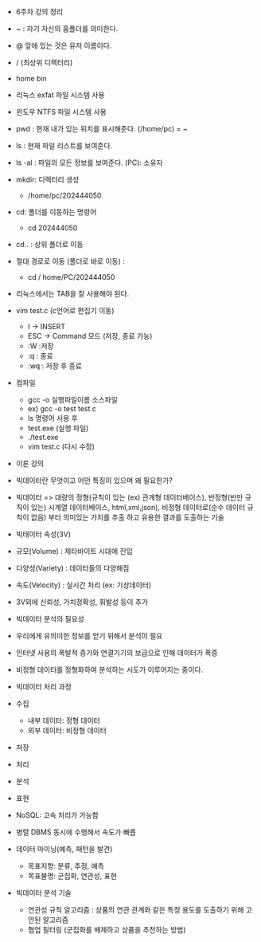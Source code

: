 - 6주차 강의 정리

- ~ : 자기 자신의 홈폴더를 의미한다.
- @ 앞에 있는 것은 유저 이름이다.

- / (최상위 디렉터리)
- home    bin

- 리눅스 exfat 파일 시스템 사용
- 윈도우 NTFS 파일 시스템 사용

- pwd : 현재 내가 있는 위치를 표시해준다. (/home/pc) = ~
- ls : 현재 파일 리스트를 보여준다.
- ls -al : 파일의 모든 정보를 보여준다. (PC): 소유자

- mkdir: 디렉터리 생성
  - /home/pc/202444050
- cd: 폴더를 이동하는 명령어
  - cd 202444050
- cd.. : 상위 폴더로 이동
- 절대 경로로 이동 (폴더로 바로 이동) :
  - cd / home/PC/202444050
- 리눅스에서는 TAB을 잘 사용해야 된다.

- vim test.c (c언어로 편집기 이동)
  - I -> INSERT
  - ESC -> Command 모드 (저장, 종료 가능)
  - :W :저장
  - :q : 종료
  - :wq : 저장 후 종료

- 컴파일
  - gcc -o 실행파일이름 소스파일
  - ex) gcc -o test test.c
  - ls 명령어 사용 후
  - test.exe (실행 파일)
  - ./test.exe
  - vim test.c (다시 수정)

- 이론 강의
- 빅데이터란 무엇이고 어떤 특징이 있으며 왜 필요한가?
- 빅데이터 => 대량의 정형(규칙이 있는 (ex) 관계형 데이터베이스), 반정형(반만 규칙이 있는) 시계열 데이터베이스, html,xml,json), 비정형 데이터로(순수 데이터 규칙이 없음)   부터 의미있는 가치를 추출   하고 유용한 결과를 도출하는 기술
  
- 빅태이터 속성(3V)
- 규모(Volume) : 제타바이트 시대에 진입
- 다양성(Variety) : 데이터들의 다양해짐
- 속도(Velocity) : 실시간 처리 (ex: 기상데이터)
- 3V외에 신뢰성, 가치정확성, 휘발성 등이 추가

- 빅데이터 분석의 필요성
- 우리에게 유의미한 정보를 얻기 위해서 분석이 필요
- 인터넷 사용의 폭발적 증가와 연결기기의 보급으로 인해 데이터가 폭증
- 비정형 데이터를 정형화하여 분석하는 시도가 이루어지는 중이다.

- 빅데이터 처리 과정
- 수집
    - 내부 데이터: 정형 데이터
    - 외부 데이터: 비정형 데이터
- 저장
- 처리
- 분석
- 표현

- NoSQL: 고속 처리가 가능함
- 병렬 DBMS 동시에 수행해서 속도가 빠름

- 데이터 마이닝(예측, 패턴을 발견)
  - 목표지향: 분류, 추정, 예측
  - 목표불명: 군집화, 연관성, 표현

- 빅데이터 분석 기술
  - 연관성 규칙 알고리즘 : 상품의 연관 관계와 같은 특정 용도를 도출하기 위해 고안된 알고리즘
  - 협업 필터링 (군집화를 배제하고 상품을 추천하는 방법)


  

